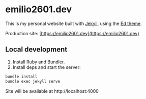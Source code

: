 emilio2601.dev
===============

This is my personal website built with [Jekyll](https://jekyllrb.com/), using the [Ed theme](https://github.com/minicomp/ed).

Production site: [https://emilio2601.dev](https://emilio2601.dev)

## Local development

1. Install Ruby and Bundler.
2. Install deps and start the server:

```bash
bundle install
bundle exec jekyll serve
```

Site will be available at http://localhost:4000


